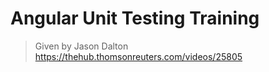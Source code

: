 # Angular Unit Testing Training

> Given by Jason Dalton https://thehub.thomsonreuters.com/videos/25805

